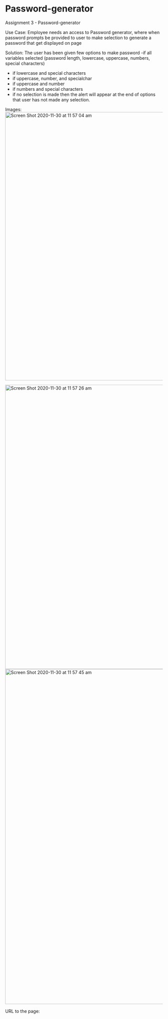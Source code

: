 # Password-generator
Assignment 3 - Password-generator

Use Case:  Employee needs an access to Password generator,
    where when password prompts be provided to user to make selection to generate a password that get displayed on page
    
Solution:
The user has been given few options to make password
-if all variables selected (password length, lowercase, uppercase, numbers, special characters)
- if lowercase and special characters
- if uppercase, number, and specialchar
- if uppercase and number
- if numbers and special characters
- if no selection is made
    then the alert will appear at the end of options that user has not made any selection.

Images:
<img width="856" alt="Screen Shot 2020-11-30 at 11 57 04 am" src="https://user-images.githubusercontent.com/73766339/100558649-635eae80-3303-11eb-81ee-bf917668e4ac.png">

<img width="907" alt="Screen Shot 2020-11-30 at 11 57 26 am" src="https://user-images.githubusercontent.com/73766339/100558666-71acca80-3303-11eb-807d-68da42d4857a.png">

<img width="1069" alt="Screen Shot 2020-11-30 at 11 57 45 am" src="https://user-images.githubusercontent.com/73766339/100558691-7f625000-3303-11eb-8d90-ff352f93f0c7.png">

URL to the page:
